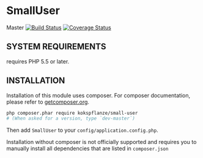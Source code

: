 # SmallUser

Master
[![Build Status](https://travis-ci.org/kokspflanze/SmallUser.svg?branch=master)](https://travis-ci.org/kokspflanze/SmallUser)
[![Coverage Status](https://coveralls.io/repos/kokspflanze/SmallUser/badge.svg?branch=master)](https://coveralls.io/r/kokspflanze/SmallUser?branch=master)

## SYSTEM REQUIREMENTS

requires PHP 5.5 or later.

## INSTALLATION

Installation of this module uses composer. For composer documentation, please refer to
[getcomposer.org](http://getcomposer.org/).

```sh
php composer.phar require kokspflanze/small-user
# (When asked for a version, type `dev-master`)
```

Then add `SmallUser` to your `config/application.config.php`.

Installation without composer is not officially supported and requires you to manually install all dependencies
that are listed in `composer.json`